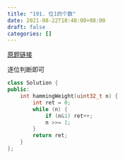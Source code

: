 ```yaml
---
title: "191. 位1的个数"
date: 2021-08-22T10:48:00+08:00
draft: false
categories: []
---
```


[原题链接](https://leetcode-cn.com/problems/number-of-1-bits/)

逐位判断即可

```cpp
class Solution {
public:
    int hammingWeight(uint32_t n) {
        int ret = 0;
        while (n) {
            if (n&1) ret++;
            n >>= 1;
        }
        return ret;
    }
};
```
